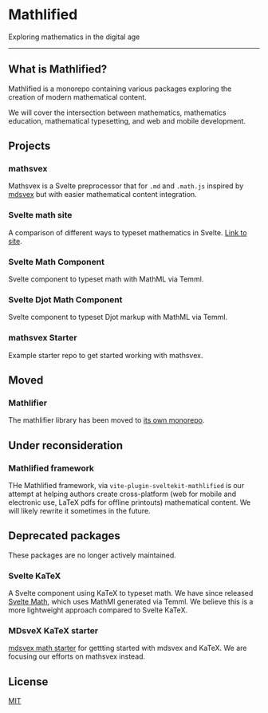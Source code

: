 # Mathlified

Exploring mathematics in the digital age

---

## What is Mathlified?

Mathlified is a monorepo containing various packages exploring the creation of
modern mathematical content.

We will cover the intersection between mathematics, mathematics education,
mathematical typesetting, and web and mobile development.

## Projects

### mathsvex

Mathsvex is a Svelte preprocessor that for `.md` and `.math.js` inspired by
[mdsvex](https://github.com/pngwn/MDsveX) but with easier mathematical content
integration.

### Svelte math site

A comparison of different ways to typeset mathematics in Svelte.
[Link to site](https://svelte-math.vercel.app).

### Svelte Math Component

Svelte component to typeset math with MathML via Temml.

### Svelte Djot Math Component

Svelte component to typeset Djot markup with MathML via Temml.

### mathsvex Starter

Example starter repo to get started working with mathsvex.

## Moved

### Mathlifier

The mathlifier library has been moved to
[its own monorepo](https://github.com/kelvinsjk/mathlifier).

## Under reconsideration

### Mathlified framework

THe Mathlified framework, via `vite-plugin-sveltekit-mathlified` is our attempt
at helping authors create cross-platform (web for mobile and electronic use,
LaTeX pdfs for offline printouts) mathematical content. We will likely rewrite
it sometimes in the future.

## Deprecated packages

These packages are no longer actively maintained.

### Svelte KaTeX

A Svelte component using KaTeX to typeset math. We have since released
[Svelte Math](https://www.npmjs.com/package/svelte-math), which uses MathMl
generated via Temml. We believe this is a more lightweight approach compared to
Svelte KaTeX.

### MDsveX KaTeX starter

[mdsvex math starter](https://mdsvex-math-starter.vercel.app) for gettting
started with mdsvex and KaTeX. We are focusing our efforts on mathsvex instead.

## License

[MIT](https://github.com/kelvinsjk/mathlified/blob/main/LICENSE)
